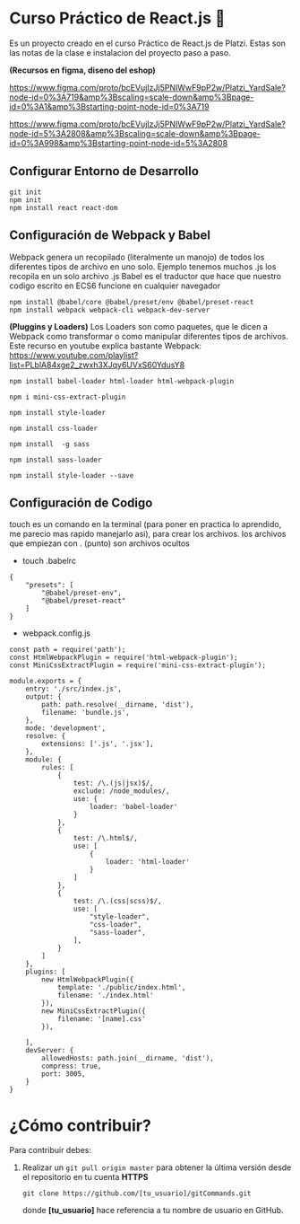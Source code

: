 # Curso Práctico de React.js :purple_heart:

Es un proyecto creado en el curso Práctico de React.js de Platzi. Estas son las notas de la clase e instalacion del proyecto paso a paso.

**(Recursos en figma, diseno del eshop)**

https://www.figma.com/proto/bcEVujIzJj5PNIWwF9pP2w/Platzi_YardSale?node-id=0%3A719&amp%3Bscaling=scale-down&amp%3Bpage-id=0%3A1&amp%3Bstarting-point-node-id=0%3A719

https://www.figma.com/proto/bcEVujIzJj5PNIWwF9pP2w/Platzi_YardSale?node-id=5%3A2808&amp%3Bscaling=scale-down&amp%3Bpage-id=0%3A998&amp%3Bstarting-point-node-id=5%3A2808

## Configurar Entorno de Desarrollo

```
git init
npm init
npm install react react-dom
```

## Configuración de Webpack y Babel

Webpack genera un recopilado (literalmente un manojo) de todos los diferentes tipos de archivo en uno solo. Ejemplo tenemos muchos .js los recopila en un solo archivo .js
Babel es el traductor que hace que nuestro codigo escrito en ECS6 funcione en cualquier navegador

```
npm install @babel/core @babel/preset/env @babel/preset-react
npm install webpack webpack-cli webpack-dev-server
```

**(Pluggins y Loaders)**
Los Loaders son como paquetes, que le dicen a Webpack como transformar o como manipular diferentes tipos de archivos.
Este recurso en youtube explica bastante Webpack: https://www.youtube.com/playlist?list=PLblA84xge2_zwxh3XJqy6UVxS60YdusY8

```
npm install babel-loader html-loader html-webpack-plugin

npm i mini-css-extract-plugin

npm install style-loader

npm install css-loader

npm install  -g sass

npm install sass-loader

npm install style-loader --save
```

## Configuración de Codigo

touch es un comando en la terminal (para poner en practica lo aprendido, me parecio mas rapido manejarlo asi), para crear los archivos.
los archivos que empiezan con . (punto) son archivos ocultos

- touch .babelrc

```
{
    "presets": [
        "@babel/preset-env",
        "@babel/preset-react"
    ]
}
```

- webpack.config.js

```
const path = require('path');
const HtmlWebpackPlugin = require('html-webpack-plugin');
const MiniCssExtractPlugin = require('mini-css-extract-plugin');

module.exports = {
	entry: './src/index.js',
	output: {
		path: path.resolve(__dirname, 'dist'),
		filename: 'bundle.js',
	},
	mode: 'development',
	resolve: {
		extensions: ['.js', '.jsx'],
	},
	module: {
		rules: [
			{
				test: /\.(js|jsx)$/,
				exclude: /node_modules/,
				use: {
					loader: 'babel-loader'
				}
			},
			{
				test: /\.html$/,
				use: [
					{
						loader: 'html-loader'
					}
				]
			},
			{
				test: /\.(css|scss)$/,
				use: [
					"style-loader",
					"css-loader",
					"sass-loader",
				],
			}
		]
	},
	plugins: [
		new HtmlWebpackPlugin({
			template: './public/index.html',
			filename: './index.html'
		}),
		new MiniCssExtractPlugin({
			filename: '[name].css'
		}),

	],
	devServer: {
		allowedHosts: path.join(__dirname, 'dist'),
		compress: true,
		port: 3005,
	}
}
```

# ¿Cómo contribuir?

Para contribuir debes:

1. Realizar un `git pull origin master` para obtener la última versión desde el repositorio en tu cuenta
   **HTTPS**

   ```
   git clone https://github.com/[tu_usuario]/gitCommands.git
   ```

   donde **[tu_usuario]** hace referencia a tu nombre de usuario en GitHub.
